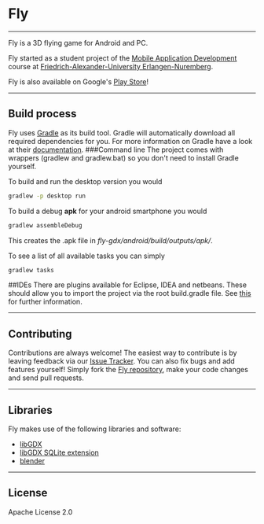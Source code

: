 Fly
=========
-------------------------------
Fly is a 3D flying game for Android and PC.

Fly started as a student project of the [Mobile Application Development](http://mad.cs.fau.de/) course at [Friedrich-Alexander-University Erlangen-Nuremberg](http://fau.eu).

Fly is also available on Google's [Play Store](https://play.google.com/store/apps/details?id=de.fau.cs.mad.fly.android)!

---
Build process
---
Fly uses [Gradle](http://www.gradle.org/) as its build tool. Gradle will automatically download all required dependencies for you. For more information on Gradle have a look at their [documentation](http://www.gradle.org/documentation).
###Command line
The project comes with wrappers (gradlew and gradlew.bat) so you don't need to install Gradle yourself.

To build and run the desktop version you would
```sh
gradlew -p desktop run
```

To build a debug **apk** for your android smartphone you would
```sh
gradlew assembleDebug
```
This creates the .apk file in _fly-gdx/android/build/outputs/apk/_.

To see a list of all available tasks you can simply
```sh
gradlew tasks
```
##IDEs
There are plugins available for Eclipse, IDEA and netbeans. These should allow you to import the project via the root build.gradle file. See [this](http://www.gradle.org/tooling) for further information.

---
Contributing
---

Contributions are always welcome! The easiest way to contribute is by leaving feedback via our [Issue Tracker](https://github.com/FAU-Inf2/fly-gdx/issues). You can also fix bugs and add features yourself! Simply fork the [Fly repository](https://github.com/FAU-Inf2/fly-gdx/), make your code changes and send pull requests.

---
Libraries
---
Fly makes use of the following libraries and software:
* [libGDX](http://libgdx.badlogicgames.com)
* [libGDX SQLite extension](https://github.com/mrafayaleem/gdx-sqlite)
* [blender](http://www.blender.org)

---
License
---
Apache License 2.0
